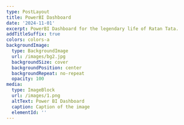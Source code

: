 ```yaml
---
type: PostLayout
title: PowerBI Dashboard
date: '2024-11-01'
excerpt: PowerBI Dashboard for the legendary life of Ratan Tata.
addTitleSuffix: true
colors: colors-a
backgroundImage:
  type: BackgroundImage
  url: /images/bg2.jpg
  backgroundSize: cover
  backgroundPosition: center
  backgroundRepeat: no-repeat
  opacity: 100
media:
  type: ImageBlock
  url: /images/1.png
  altText: Power BI Dashboard
  caption: Caption of the image
  elementId: ''
---
```

